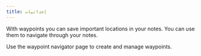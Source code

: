 ```yaml
---
title: إحداثيات
---
```


With waypoints you can save important locations in your notes. You can use them to navigate through your notes.

Use the waypoint navigator page to create and manage waypoints.
